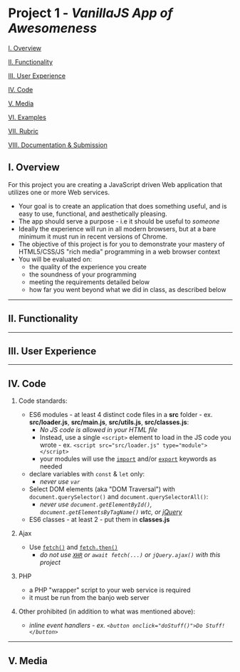 # Project 1 - *VanillaJS App of Awesomeness*

[I. Overview](#overview)

[II. Functionality](#functionality)

[III. User Experience](#user-experience)

[IV. Code](#code)

[V. Media](#media)

[VI. Examples](#examples)

[VII. Rubric](#rubric)

[VIII. Documentation & Submission](#submission)

<a id="overview"/>

## I. Overview

For this project you are creating a JavaScript driven Web application that utilizes one or more Web services.

- Your goal is to create an application that does something useful, and is easy to use, functional, and aesthetically pleasing.
- The app should serve a purpose - i.e it should be useful to *someone*
- Ideally the experience will run in all modern browsers, but at a bare minimum it must run in recent versions of Chrome.
- The objective of this project is for you to demonstrate your mastery of HTML5/CSS/JS "rich media" programming in a web browser context
- You will be evaluated on:
    - the quality of the experience you create
    - the soundness of your programming
    - meeting the requirements detailed below
    - how far you went beyond what we did in class, as described below

<hr>

<a id="functionality"/>

## II. Functionality


<hr>

<a id="user-experience"/>

## III. User Experience

<hr>

<a id="code"/>

## IV. Code

1) Code standards:
    - ES6 modules - at least 4 distinct code files in a **src** folder - ex. **src/loader.js**, **src/main.js**, **src/utils.js**, **src/classes.js**:
      - *No JS code is allowed in your HTML file*
      - Instead, use a single `<script>` element to load in the JS code you wrote - ex. `<script src="src/loader.js" type="module"></script>`
      - your modules will use the [`import`](https://developer.mozilla.org/en-US/docs/Web/JavaScript/Reference/Statements/import) and/or [`export`](https://developer.mozilla.org/en-US/docs/Web/JavaScript/Reference/Statements/export) keywords as needed
    - declare variables with `const` & `let` only:
      - *never use `var`*
    - Select DOM elements (aka "DOM Traversal") with `document.querySelector()` and `document.querySelectorAll()`:
      - *never use `document.getElementById()`, `document.getElementsByTagName()` wtc, or [jQuery](https://jquery.com)*
    - ES6 classes - at least 2 - put them in **classes.js**
 
2) Ajax
    - Use [`fetch()`](https://developer.mozilla.org/en-US/docs/Web/API/Fetch_API) and [`fetch.then()`](https://developer.mozilla.org/en-US/docs/Web/API/Fetch_API/Using_Fetch)
      - *do not use [`XHR`](https://developer.mozilla.org/en-US/docs/Web/API/XMLHttpRequest) or `await fetch(...)` or `jQuery.ajax()` with this project*

3) PHP
    - a PHP "wrapper" script to your web service is required
    - it must be run from the banjo web server

4) Other prohibited (in addition to what was mentioned above):
    - *inline event handlers - ex. `<button onclick="doStuff()">Do Stuff!</button>`*
    


<hr>

<a id="media"/>

## V. Media


